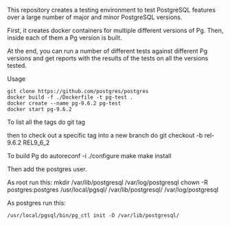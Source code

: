 

This repository creates a testing environment to test PostgreSQL features over
a large number of major and minor PostgreSQL versions.

First, it creates docker containers for multiple different versions of Pg.
Then, inside each of them a Pg version is built.

At the end, you can run a number of different tests against different Pg versions
and get reports with the results of the tests on all the versions tested.

Usage

    git clone https://github.com/postgres/postgres
    docker build -f ./Dockerfile -t pg-test .
    docker create --name pg-9.6.2 pg-test
    docker start pg-9.6.2

To list all the tags do 
    git tag

then to check out a specific tag into a new branch do
    git checkout -b rel-9.6.2 REL9_6_2

To build Pg do
    autoreconf -i
    ./configure
    make
    make install

Then add the postgres user.

As root run this:
    mkdir /var/lib/postgresql /var/log/postgresql
    chown -R postgres:postgres /usr/local/pgsql/ /var/lib/postgresql/ /var/log/postgresql

As postgres run this:

    /usr/local/pgsql/bin/pg_ctl init -D /var/lib/postgresql/


